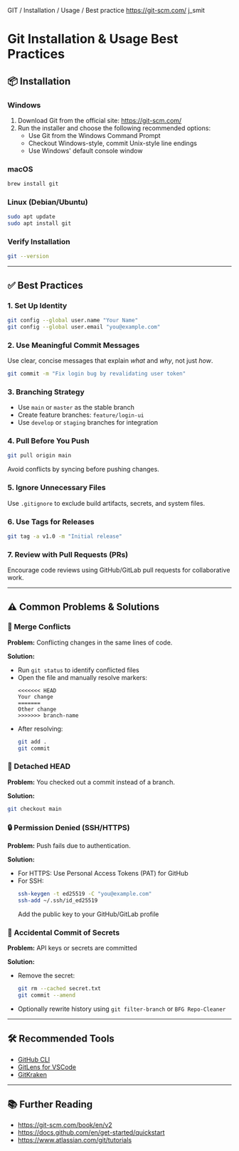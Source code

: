 GIT / Installation / Usage / Best practice
https://git-scm.com/
j_smit

# Git Installation & Usage Best Practices

## 📦 Installation

### Windows
1. Download Git from the official site: https://git-scm.com/
2. Run the installer and choose the following recommended options:
   - Use Git from the Windows Command Prompt
   - Checkout Windows-style, commit Unix-style line endings
   - Use Windows' default console window

### macOS
```bash
brew install git
```

### Linux (Debian/Ubuntu)
```bash
sudo apt update
sudo apt install git
```

### Verify Installation
```bash
git --version
```

---

## ✅ Best Practices

### 1. Set Up Identity
```bash
git config --global user.name "Your Name"
git config --global user.email "you@example.com"
```

### 2. Use Meaningful Commit Messages
Use clear, concise messages that explain *what* and *why*, not just *how*.

```bash
git commit -m "Fix login bug by revalidating user token"
```

### 3. Branching Strategy
- Use `main` or `master` as the stable branch
- Create feature branches: `feature/login-ui`
- Use `develop` or `staging` branches for integration

### 4. Pull Before You Push
```bash
git pull origin main
```
Avoid conflicts by syncing before pushing changes.

### 5. Ignore Unnecessary Files
Use `.gitignore` to exclude build artifacts, secrets, and system files.

### 6. Use Tags for Releases
```bash
git tag -a v1.0 -m "Initial release"
```

### 7. Review with Pull Requests (PRs)
Encourage code reviews using GitHub/GitLab pull requests for collaborative work.

---

## ⚠️ Common Problems & Solutions

### 🔄 Merge Conflicts
**Problem:** Conflicting changes in the same lines of code.

**Solution:**
- Run `git status` to identify conflicted files
- Open the file and manually resolve markers:
  ```
  <<<<<<< HEAD
  Your change
  =======
  Other change
  >>>>>>> branch-name
  ```
- After resolving:
  ```bash
  git add .
  git commit
  ```

### 🚫 Detached HEAD
**Problem:** You checked out a commit instead of a branch.

**Solution:**
```bash
git checkout main
```

### 🔒 Permission Denied (SSH/HTTPS)
**Problem:** Push fails due to authentication.

**Solution:**
- For HTTPS: Use Personal Access Tokens (PAT) for GitHub
- For SSH:
  ```bash
  ssh-keygen -t ed25519 -C "you@example.com"
  ssh-add ~/.ssh/id_ed25519
  ```
  Add the public key to your GitHub/GitLab profile

### 🧼 Accidental Commit of Secrets
**Problem:** API keys or secrets are committed

**Solution:**
- Remove the secret:
  ```bash
  git rm --cached secret.txt
  git commit --amend
  ```
- Optionally rewrite history using `git filter-branch` or `BFG Repo-Cleaner`

---

## 🛠 Recommended Tools
- [GitHub CLI](https://cli.github.com/)
- [GitLens for VSCode](https://marketplace.visualstudio.com/items?itemName=eamodio.gitlens)
- [GitKraken](https://www.gitkraken.com/)

---

## 📚 Further Reading
- https://git-scm.com/book/en/v2
- https://docs.github.com/en/get-started/quickstart
- https://www.atlassian.com/git/tutorials